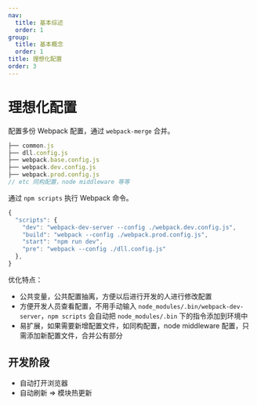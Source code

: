 ```yaml
---
nav:
  title: 基本综述
  order: 1
group:
  title: 基本概念
  order: 1
title: 理想化配置
order: 3
---
```


# 理想化配置

配置多份 Webpack 配置，通过 `webpack-merge` 合并。

```js
├── common.js
├── dll.config.js
├── webpack.base.config.js
├── webpack.dev.config.js
├── webpack.prod.config.js
// etc 同构配置，node middleware 等等
```

通过 `npm scripts` 执行 Webpack 命令。

```js
{
  "scripts": {
    "dev": "webpack-dev-server --config ./webpack.dev.config.js",
    "build": "webpack --config ./webpack.prod.config.js",
    "start": "npm run dev",
    "pre": "webpack --config ./dll.config.js"
  },
}
```

优化特点：

* 公共变量，公共配置抽离，方便以后进行开发的人进行修改配置
* 方便开发人员查看配置，不用手动输入 `node_modules/.bin/webpack-dev-server`，`npm scripts` 会自动把 `node_modules/.bin` 下的指令添加到环境中
* 易扩展，如果需要新增配置文件，如同构配置，node middleware 配置，只需添加新配置文件，合并公有部分

## 开发阶段

* 自动打开浏览器
* 自动刷新 => 模块热更新

